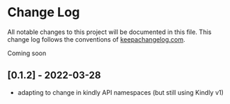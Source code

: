 # Change Log
All notable changes to this project will be documented in this file. This change log follows the conventions of [keepachangelog.com](http://keepachangelog.com/).

Coming soon

## [0.1.2] - 2022-03-28
- adapting to change in kindly API namespaces (but still using Kindly v1)



